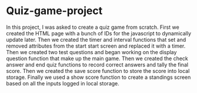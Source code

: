 # Quiz-game-project
In this project, I was asked to create a quiz game from scratch. First we created the HTML page with a bunch of IDs for the javascript to dynamically update later. Then we created the timer and interval functions that set and removed attributes from the start start screen and replaced it with a timer. Then we created two test questions and began working on the display question function that make up the main game. Then we created the check answer and end quiz functions to record correct answers and tally the final score. Then we created the save score function to store the score into local storage. Finally we used a show score function to create a standings screen based on all the inputs logged in local storage.